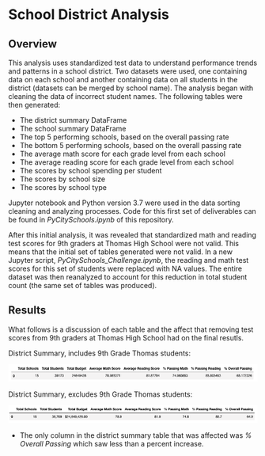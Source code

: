 # School District Analysis

## Overview

This analysis uses standardized test data to understand performance trends and patterns in a school district. Two datasets were used, one containing data on each school and another containing data on all students in the district (datasets can be merged by school name). The analysis began with cleaning the data of incorrect student names. The following tables were then generated:

  - The district summary DataFrame
  - The school summary DataFrame
  - The top 5 performing schools, based on the overall passing rate
  - The bottom 5 performing schools, based on the overall passing rate
  - The average math score for each grade level from each school
  - The average reading score for each grade level from each school
  - The scores by school spending per student
  - The scores by school size
  - The scores by school type

Jupyter notebook and Python version 3.7 were used in the data sorting cleaning and analyzing processes. Code for this first set of deliverables can be found in *PyCitySchools.ipynb* of this repository. 

After this initial analysis, it was revealed that standardized math and reading test scores for 9th graders at Thomas High School were not valid. This means that the initial set of tables generated were not valid. In a new Jupyter script, *PyCitySchools_Challenge.ipynb*, the reading and math test scores for this set of students were replaced with NA values. The entire dataset was then reanalyzed to account for this reduction in total student count (the same set of tables was produced). 

## Results

What follows is a discussion of each table and the affect that removing test scores from 9th graders at Thomas High School had on the final resutls.

District Summary, includes 9th Grade Thomas students:

![district_summary.png](Resources/district_summary.png)

District Summary, excludes 9th Grade Thomas students:

![challenge_district_summary.png](Resources/challenge_district_summary.png)

  - The only column in the district summary table that was affected was *% Overall Passing* which saw less than a percent increase. 
